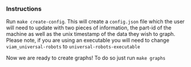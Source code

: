 ### Instructions

Run `make create-config`. This will create a `config.json` file which the user will need to update with two pieces of information, the part-id of the machine as well as the unix timestamp of the data they wish to graph.
Please note, if you are using an executable you will need to change `viam_universal-robots` to `universal-robots-executable`

Now we are ready to create graphs! To do so just run `make graphs`